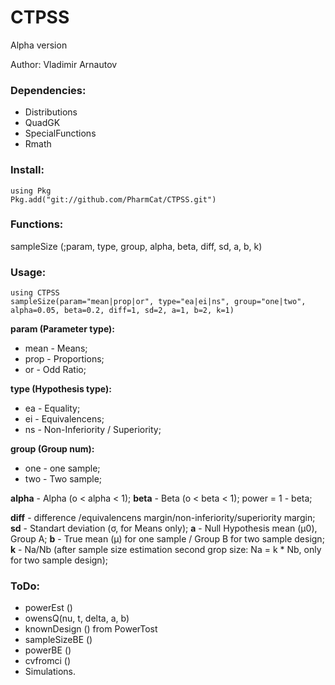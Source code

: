 # CTPSS

Alpha version

Author: Vladimir Arnautov

### Dependencies:

 - Distributions 
 - QuadGK 
 - SpecialFunctions 
 - Rmath

### Install:
```
using Pkg
Pkg.add("git://github.com/PharmCat/CTPSS.git")
```

### Functions:

sampleSize (;param, type, group, alpha, beta, diff, sd, a, b, k)

### Usage:
```
using CTPSS
sampleSize(param="mean|prop|or", type="ea|ei|ns", group="one|two", alpha=0.05, beta=0.2, diff=1, sd=2, a=1, b=2, k=1)

```

**param (Parameter type):**
- mean - Means;
- prop - Proportions;
- or - Odd Ratio;

**type (Hypothesis type):**
- ea - Equality;
- ei - Equivalencens;
- ns - Non-Inferiority / Superiority;

**group (Group num):**
- one - one sample;
- two - Two sample;

**alpha** - Alpha (o < alpha < 1);
**beta** - Beta (o < beta < 1); power = 1 - beta;

**diff** - difference /equivalencens margin/non-inferiority/superiority margin;
**sd** - Standart deviation (σ, for Means only);
**a** - Null Hypothesis mean (μ0), Group A;
**b** - True mean (μ) for one sample / Group B for two sample design;
**k** - Na/Nb (after sample size estimation second grop size: Na = k * Nb, only for two sample design);

### ToDo:

 - powerEst () 
 - owensQ(nu, t, delta, a, b) 
 - knownDesign () from PowerTost
 -  sampleSizeBE () 
 - powerBE () 
 - cvfromci () 
 - Simulations.

